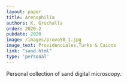 ```yaml
---
layout: paper
title: Arenophilia
authors: K. Gruchalla
order: 2020-2
pubdate: 2020
image: /images/provo50_1.jpg
image_text: Providenciales,Turks & Caicos
link: "sand.html"
type: 'personal'
---
```

Personal collection of sand digital microscopy. 
